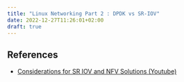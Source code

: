 ```yaml
---
title: "Linux Networking Part 2 : DPDK vs SR-IOV"
date: 2022-12-27T11:26:01+02:00
draft: true
---
```




## References
- [Considerations for SR IOV and NFV Solutions (Youtube)](https://www.youtube.com/watch?v=6UUFWZs-Sck)